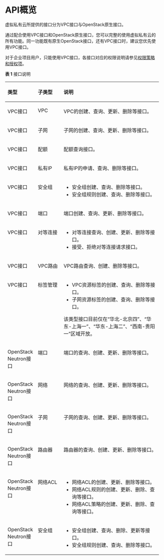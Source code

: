 # API概览<a name="zh-cn_topic_0173364207"></a>

虚拟私有云所提供的接口分为VPC接口与OpenStack原生接口。

通过配合使用VPC接口和OpenStack原生接口，您可以完整的使用虚拟私有云的所有功能。同一功能既有原生OpenStack接口，还有VPC接口时，建议您优先使用VPC接口。

对于企业项目用户，只能使用VPC接口，各接口对应的权限说明请参见[权限策略和授权项](权限策略和授权项.md)。

**表 1**  接口说明

<a name="te9c2c27af3ef410ca49687211136fc68"></a>
<table><thead align="left"><tr id="r3268e8c4605e4c56b76fed80d3d7179b"><th class="cellrowborder" valign="top" width="19.18%" id="mcps1.2.4.1.1"><p id="zh-cn_topic_0121588224_p487811268290"><a name="zh-cn_topic_0121588224_p487811268290"></a><a name="zh-cn_topic_0121588224_p487811268290"></a><strong id="a897e0013dd5c4147b76411fb246b5cbf"><a name="a897e0013dd5c4147b76411fb246b5cbf"></a><a name="a897e0013dd5c4147b76411fb246b5cbf"></a>类型</strong></p>
</th>
<th class="cellrowborder" valign="top" width="16.82%" id="mcps1.2.4.1.2"><p id="a4d42a930985f4adfba2e1b3b2f7c1e5c"><a name="a4d42a930985f4adfba2e1b3b2f7c1e5c"></a><a name="a4d42a930985f4adfba2e1b3b2f7c1e5c"></a><strong id="a59202d4115294047bf1b1c771c0c15b7"><a name="a59202d4115294047bf1b1c771c0c15b7"></a><a name="a59202d4115294047bf1b1c771c0c15b7"></a>子类型</strong></p>
</th>
<th class="cellrowborder" valign="top" width="64%" id="mcps1.2.4.1.3"><p id="a7db882c6ed8e41649d1e0dd885f2cb24"><a name="a7db882c6ed8e41649d1e0dd885f2cb24"></a><a name="a7db882c6ed8e41649d1e0dd885f2cb24"></a><strong id="zh-cn_topic_0121588224_b15203449370"><a name="zh-cn_topic_0121588224_b15203449370"></a><a name="zh-cn_topic_0121588224_b15203449370"></a>说明</strong></p>
</th>
</tr>
</thead>
<tbody><tr id="rd94c9e7d68744d848886418dcb53fbda"><td class="cellrowborder" valign="top" width="19.18%" headers="mcps1.2.4.1.1 "><p id="a4f6636d87d70493dbd6dac0bd57d6270"><a name="a4f6636d87d70493dbd6dac0bd57d6270"></a><a name="a4f6636d87d70493dbd6dac0bd57d6270"></a>VPC接口</p>
</td>
<td class="cellrowborder" valign="top" width="16.82%" headers="mcps1.2.4.1.2 "><p id="p1711832215426"><a name="p1711832215426"></a><a name="p1711832215426"></a>VPC</p>
</td>
<td class="cellrowborder" valign="top" width="64%" headers="mcps1.2.4.1.3 "><p id="p73450100260"><a name="p73450100260"></a><a name="p73450100260"></a>VPC的创建、查询、更新、删除等接口。</p>
</td>
</tr>
<tr id="r2604299b19044ff6af7fd4523d60ff65"><td class="cellrowborder" valign="top" width="19.18%" headers="mcps1.2.4.1.1 "><p id="p16731133115311"><a name="p16731133115311"></a><a name="p16731133115311"></a>VPC接口</p>
</td>
<td class="cellrowborder" valign="top" width="16.82%" headers="mcps1.2.4.1.2 "><p id="p7116152254218"><a name="p7116152254218"></a><a name="p7116152254218"></a>子网</p>
</td>
<td class="cellrowborder" valign="top" width="64%" headers="mcps1.2.4.1.3 "><p id="p1345191072617"><a name="p1345191072617"></a><a name="p1345191072617"></a>子网的创建、查询、更新、删除等接口。</p>
</td>
</tr>
<tr id="row81561948102618"><td class="cellrowborder" valign="top" width="19.18%" headers="mcps1.2.4.1.1 "><p id="p199041120105315"><a name="p199041120105315"></a><a name="p199041120105315"></a>VPC接口</p>
</td>
<td class="cellrowborder" valign="top" width="16.82%" headers="mcps1.2.4.1.2 "><p id="p7106132215425"><a name="p7106132215425"></a><a name="p7106132215425"></a>配额</p>
</td>
<td class="cellrowborder" valign="top" width="64%" headers="mcps1.2.4.1.3 "><p id="p1481210321626"><a name="p1481210321626"></a><a name="p1481210321626"></a>配额查询接口。</p>
</td>
</tr>
<tr id="row4156748122612"><td class="cellrowborder" valign="top" width="19.18%" headers="mcps1.2.4.1.1 "><p id="p190411208536"><a name="p190411208536"></a><a name="p190411208536"></a>VPC接口</p>
</td>
<td class="cellrowborder" valign="top" width="16.82%" headers="mcps1.2.4.1.2 "><p id="p69917222421"><a name="p69917222421"></a><a name="p69917222421"></a>私有IP</p>
</td>
<td class="cellrowborder" valign="top" width="64%" headers="mcps1.2.4.1.3 "><p id="p14232421943"><a name="p14232421943"></a><a name="p14232421943"></a>私有IP的申请、查询、删除等接口。</p>
</td>
</tr>
<tr id="row1515624817263"><td class="cellrowborder" valign="top" width="19.18%" headers="mcps1.2.4.1.1 "><p id="p1090482035314"><a name="p1090482035314"></a><a name="p1090482035314"></a>VPC接口</p>
</td>
<td class="cellrowborder" valign="top" width="16.82%" headers="mcps1.2.4.1.2 "><p id="p14978229427"><a name="p14978229427"></a><a name="p14978229427"></a>安全组</p>
</td>
<td class="cellrowborder" valign="top" width="64%" headers="mcps1.2.4.1.3 "><a name="ul1566113391077"></a><a name="ul1566113391077"></a><ul id="ul1566113391077"><li>安全组创建、查询、删除等接口。</li><li>安全组规则创建、查询、删除等接口。</li></ul>
</td>
</tr>
<tr id="row15179102714516"><td class="cellrowborder" valign="top" width="19.18%" headers="mcps1.2.4.1.1 "><p id="p317282010517"><a name="p317282010517"></a><a name="p317282010517"></a>VPC接口</p>
</td>
<td class="cellrowborder" valign="top" width="16.82%" headers="mcps1.2.4.1.2 "><p id="p09317384610"><a name="p09317384610"></a><a name="p09317384610"></a>端口</p>
</td>
<td class="cellrowborder" valign="top" width="64%" headers="mcps1.2.4.1.3 "><p id="p23226335812"><a name="p23226335812"></a><a name="p23226335812"></a>端口创建、查询、更新、删除等接口。</p>
</td>
</tr>
<tr id="rf96c4401effa42a7b2d356f84070b98d"><td class="cellrowborder" valign="top" width="19.18%" headers="mcps1.2.4.1.1 "><p id="p1994111517517"><a name="p1994111517517"></a><a name="p1994111517517"></a>VPC接口</p>
</td>
<td class="cellrowborder" valign="top" width="16.82%" headers="mcps1.2.4.1.2 "><p id="p169013114616"><a name="p169013114616"></a><a name="p169013114616"></a>对等连接</p>
</td>
<td class="cellrowborder" valign="top" width="64%" headers="mcps1.2.4.1.3 "><a name="ul8905105114294"></a><a name="ul8905105114294"></a><ul id="ul8905105114294"><li>对等连接查询、创建、更新、删除等接口。</li><li>接受、拒绝对等连接请求接口。</li></ul>
</td>
</tr>
<tr id="r3b08984b52674cfc82aa586eaecac189"><td class="cellrowborder" valign="top" width="19.18%" headers="mcps1.2.4.1.1 "><p id="p0941615259"><a name="p0941615259"></a><a name="p0941615259"></a>VPC接口</p>
</td>
<td class="cellrowborder" valign="top" width="16.82%" headers="mcps1.2.4.1.2 "><p id="p109083164612"><a name="p109083164612"></a><a name="p109083164612"></a>VPC路由</p>
</td>
<td class="cellrowborder" valign="top" width="64%" headers="mcps1.2.4.1.3 "><p id="p732941010260"><a name="p732941010260"></a><a name="p732941010260"></a>VPC路由查询、创建、删除等接口。</p>
</td>
</tr>
<tr id="r80fc7a1aace64381b9567ab0906aed71"><td class="cellrowborder" valign="top" width="19.18%" headers="mcps1.2.4.1.1 "><p id="p1941615657"><a name="p1941615657"></a><a name="p1941615657"></a>VPC接口</p>
</td>
<td class="cellrowborder" valign="top" width="16.82%" headers="mcps1.2.4.1.2 "><p id="p11888313467"><a name="p11888313467"></a><a name="p11888313467"></a>标签管理</p>
</td>
<td class="cellrowborder" valign="top" width="64%" headers="mcps1.2.4.1.3 "><a name="ul20558104818291"></a><a name="ul20558104818291"></a><ul id="ul20558104818291"><li>VPC资源标签的创建、查询、删除等接口。</li><li>子网资源标签的创建、查询、删除等接口。</li></ul>
<p id="p10341154735217"><a name="p10341154735217"></a><a name="p10341154735217"></a>该类型接口目前仅在“华北-北京四”、“华东-上海一”、“华东-上海二”、“西南-贵阳一”区域开放。</p>
</td>
</tr>
<tr id="rccad5501787d4e4f81d9f8dbd1e47c20"><td class="cellrowborder" valign="top" width="19.18%" headers="mcps1.2.4.1.1 "><p id="a774fff5f4ccd40c4b3c74cc2ab894056"><a name="a774fff5f4ccd40c4b3c74cc2ab894056"></a><a name="a774fff5f4ccd40c4b3c74cc2ab894056"></a>OpenStack Neutron接口</p>
</td>
<td class="cellrowborder" valign="top" width="16.82%" headers="mcps1.2.4.1.2 "><p id="p386430466"><a name="p386430466"></a><a name="p386430466"></a>端口</p>
</td>
<td class="cellrowborder" valign="top" width="64%" headers="mcps1.2.4.1.3 "><p id="p15578141203420"><a name="p15578141203420"></a><a name="p15578141203420"></a>端口的查询、创建、更新、删除等接口。</p>
</td>
</tr>
<tr id="row24921665291"><td class="cellrowborder" valign="top" width="19.18%" headers="mcps1.2.4.1.1 "><p id="p844712442361"><a name="p844712442361"></a><a name="p844712442361"></a>OpenStack Neutron接口</p>
</td>
<td class="cellrowborder" valign="top" width="16.82%" headers="mcps1.2.4.1.2 "><p id="p885163134617"><a name="p885163134617"></a><a name="p885163134617"></a>网络</p>
</td>
<td class="cellrowborder" valign="top" width="64%" headers="mcps1.2.4.1.3 "><p id="p10577512153412"><a name="p10577512153412"></a><a name="p10577512153412"></a>网络的查询、创建、更新、删除等接口。</p>
</td>
</tr>
<tr id="row8574134782719"><td class="cellrowborder" valign="top" width="19.18%" headers="mcps1.2.4.1.1 "><p id="p74661155123820"><a name="p74661155123820"></a><a name="p74661155123820"></a>OpenStack Neutron接口</p>
</td>
<td class="cellrowborder" valign="top" width="16.82%" headers="mcps1.2.4.1.2 "><p id="p168453194610"><a name="p168453194610"></a><a name="p168453194610"></a>子网</p>
</td>
<td class="cellrowborder" valign="top" width="64%" headers="mcps1.2.4.1.3 "><p id="p15576151263411"><a name="p15576151263411"></a><a name="p15576151263411"></a>子网的查询、创建、更新、删除等接口。</p>
</td>
</tr>
<tr id="row185741475274"><td class="cellrowborder" valign="top" width="19.18%" headers="mcps1.2.4.1.1 "><p id="p2971949173613"><a name="p2971949173613"></a><a name="p2971949173613"></a>OpenStack Neutron接口</p>
</td>
<td class="cellrowborder" valign="top" width="16.82%" headers="mcps1.2.4.1.2 "><p id="p6824312469"><a name="p6824312469"></a><a name="p6824312469"></a>路由器</p>
</td>
<td class="cellrowborder" valign="top" width="64%" headers="mcps1.2.4.1.3 "><p id="p205741012183413"><a name="p205741012183413"></a><a name="p205741012183413"></a>路由器的查询、创建、更新、删除等接口。</p>
</td>
</tr>
<tr id="row4735122842911"><td class="cellrowborder" valign="top" width="19.18%" headers="mcps1.2.4.1.1 "><p id="p1314417262396"><a name="p1314417262396"></a><a name="p1314417262396"></a>OpenStack Neutron接口</p>
</td>
<td class="cellrowborder" valign="top" width="16.82%" headers="mcps1.2.4.1.2 "><p id="p38013314461"><a name="p38013314461"></a><a name="p38013314461"></a>网络ACL</p>
</td>
<td class="cellrowborder" valign="top" width="64%" headers="mcps1.2.4.1.3 "><a name="ul161021536144811"></a><a name="ul161021536144811"></a><ul id="ul161021536144811"><li>网络ACL的创建、更新、删除等接口。</li><li>网络ACL规则的创建、更新、删除、查询等接口。</li><li>网络ACL策略的创建、更新、删除、查询等接口。</li></ul>
</td>
</tr>
<tr id="row5574124712717"><td class="cellrowborder" valign="top" width="19.18%" headers="mcps1.2.4.1.1 "><p id="p10579102918396"><a name="p10579102918396"></a><a name="p10579102918396"></a>OpenStack Neutron接口</p>
</td>
<td class="cellrowborder" valign="top" width="16.82%" headers="mcps1.2.4.1.2 "><p id="p1077193104617"><a name="p1077193104617"></a><a name="p1077193104617"></a>安全组</p>
</td>
<td class="cellrowborder" valign="top" width="64%" headers="mcps1.2.4.1.3 "><a name="ul1064148164919"></a><a name="ul1064148164919"></a><ul id="ul1064148164919"><li>安全组创建、查询、删除、更新等接口。</li><li>安全组规则创建、查询、删除等接口。</li></ul>
</td>
</tr>
</tbody>
</table>

